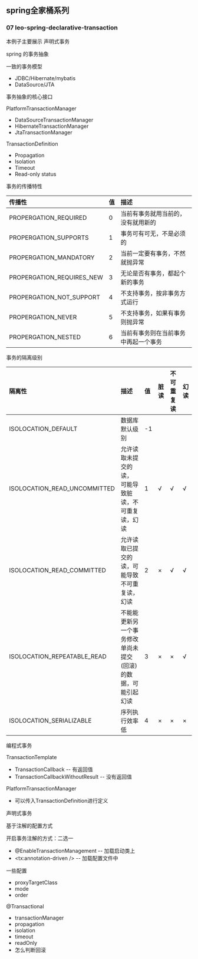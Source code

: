 ## spring全家桶系列
### 07 leo-spring-declarative-transaction
本例子主要展示 声明式事务

spring 的事务抽象

一致的事务模型
* JDBC/Hibernate/mybatis
* DataSource/JTA


事务抽象的核心接口

PlatformTransactionManager
* DataSourceTransactionManager
* HibernateTransactionManager
* JtaTransactionManager

TransactionDefinition
* Propagation
* lsolation
* Timeout
* Read-only status


事务的传播特性

|传播性|值|描述|
| :----- | :----- | :----- |
|PROPERGATION_REQUIRED|0|当前有事务就用当前的，没有就用新的|
|PROPERGATION_SUPPORTS|1|事务可有可无，不是必须的|
|PROPERGATION_MANDATORY|2|当前一定要有事务，不然就抛异常|
|PROPERGATION_REQUIRES_NEW|3|无论是否有事务，都起个新的事务|
|PROPERGATION_NOT_SUPPORT|4|不支持事务，按非事务方式运行|
|PROPERGATION_NEVER|5|不支持事务，如果有事务则抛异常|
|PROPERGATION_NESTED|6|当前有事务则在当前事务中再起一个事务|


事务的隔离级别

|隔离性|描述|值|脏读|不可重复读|幻读|
| :----- | :----- | :----- | :----- | :----- | :----- |
|ISOLOCATION_DEFAULT|数据库默认级别|-1||||
|ISOLOCATION_READ_UNCOMMITTED|允许读取未提交的读， 可能导致脏读，不可重复读，幻读|1|√|√|√|
|ISOLOCATION_READ_COMMITTED|允许读取已提交的读，可能导致不可重复读，幻读|2|×|√|√|
|ISOLOCATION_REPEATABLE_READ|不能能更新另一个事务修改单尚未提交(回滚)的数据，可能引起幻读|3|×|×|√|
|ISOLOCATION_SERIALIZABLE|序列执行效率低|4|×|×|×|



编程式事务

TransactionTemplate
* TransactionCallback -- 有返回值
* TransactionCallbackWithoutResult -- 没有返回值

PlatformTransactionManager
* 可以传入TransactionDefinition进行定义



声明式事务

基于注解的配置方式

开启事务注解的方式：二选一
* @EnableTransactionManagement -- 加载启动类上
* <tx:annotation-driven /> -- 加载配置文件中

一些配置

* proxyTargetClass
* mode
* order


@Transactional

* transactionManager
* propagation
* isolation
* timeout
* readOnly
* 怎么判断回滚



